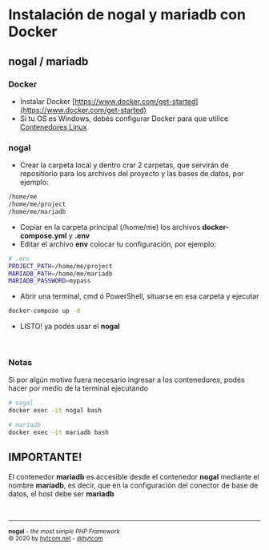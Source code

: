 # Instalación de nogal y mariadb con Docker
## nogal / mariadb

### Docker
- Instalar Docker [https://www.docker.com/get-started](https://www.docker.com/get-started)
- Si tu OS es Windows, debés configurar Docker para que utilice [Contenedores Linux](https://docs.docker.com/docker-for-windows/#switch-between-windows-and-linux-containers)

### nogal
- Crear la carpeta local y dentro crar 2 carpetas, que servirán de repositiorio para los archivos del proyecto y las bases de datos, por ejemplo:
```bash
/home/me
/home/me/project
/home/me/mariadb
```
- Copiar en la carpeta principal (/home/me) los archivos **docker-compose.yml** y **.env**
- Editar el archivo **env** colocar tu configuración, por ejemplo:
```bash
# .env
PROJECT_PATH=/home/me/project
MARIADB_PATH=/home/me/mariadb
MARIADB_PASSWORD=mypass
```
- Abrir una terminal, cmd ó PowerShell, situarse en esa carpeta y ejecutar
```bash
docker-compose up -d
```
- LISTO! ya podés usar el **nogal**  

&nbsp;

### Notas
Si por algún motivo fuera necesario ingresar a los contenedores, podés hacer por medio de la terminal ejecutando
```bash
# nogal
docker exec -it nogal bash

# mariadb
docker exec -it mariadb bash
```

## IMPORTANTE!
El contenedor **mariadb** es accesible desde el contenedor **nogal** mediante el nombre **mariadb**, es decir, que en la configuración del conector de base de datos, el host debe ser **mariadb**

&nbsp;
___
<sub><b>nogal</b> - <em>the most simple PHP Framework</em></sub><br />
<sup>&copy; 2020 by <a href="https://hytcom.net">hytcom.net</a> - <a href="https://github.com/hytcom">@hytcom</a></sup><br />
